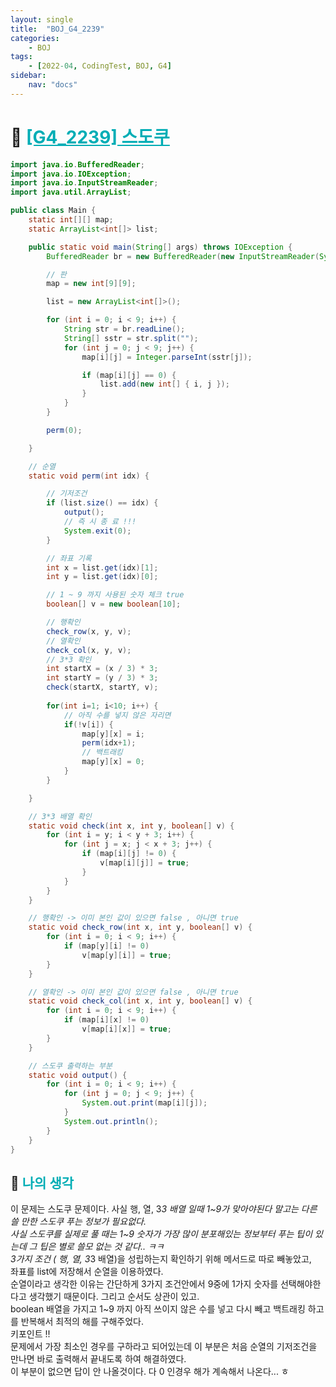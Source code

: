 ```yaml
---
layout: single
title:  "BOJ_G4_2239"
categories: 
    - BOJ
tags: 
    - [2022-04, CodingTest, BOJ, G4]
sidebar:
    nav: "docs"
---
```


# 📁 <b><a style="color:#00adb5" href="https://www.acmicpc.net/problem/2239" target=_blank>[G4_2239] 스도쿠</a></b>

```java
import java.io.BufferedReader;
import java.io.IOException;
import java.io.InputStreamReader;
import java.util.ArrayList;

public class Main {
	static int[][] map;
	static ArrayList<int[]> list;

	public static void main(String[] args) throws IOException {
		BufferedReader br = new BufferedReader(new InputStreamReader(System.in));

		// 판
		map = new int[9][9];

		list = new ArrayList<int[]>();

		for (int i = 0; i < 9; i++) {
			String str = br.readLine();
			String[] sstr = str.split("");
			for (int j = 0; j < 9; j++) {
				map[i][j] = Integer.parseInt(sstr[j]);

				if (map[i][j] == 0) {
					list.add(new int[] { i, j });
				}
			}
		}

		perm(0);

	}

	// 순열
	static void perm(int idx) {

		// 기저조건
		if (list.size() == idx) {
			output();
            // 즉 시 종 료 !!!
			System.exit(0);
		}

		// 좌표 기록
		int x = list.get(idx)[1];
		int y = list.get(idx)[0];

		// 1 ~ 9 까지 사용된 숫자 체크 true
		boolean[] v = new boolean[10];

		// 행확인
		check_row(x, y, v);
		// 열확인
		check_col(x, y, v);
		// 3*3 확인
		int startX = (x / 3) * 3;
		int startY = (y / 3) * 3;
		check(startX, startY, v);
		
		for(int i=1; i<10; i++) {
			// 아직 수를 넣지 않은 자리면
			if(!v[i]) {
				map[y][x] = i;
				perm(idx+1);
				// 백트래킹
				map[y][x] = 0;
			}
		}

	}

	// 3*3 배열 확인
	static void check(int x, int y, boolean[] v) {
		for (int i = y; i < y + 3; i++) {
			for (int j = x; j < x + 3; j++) {
				if (map[i][j] != 0) {
					v[map[i][j]] = true;
				}
			}
		}
	}

	// 행확인 -> 이미 본인 값이 있으면 false , 아니면 true
	static void check_row(int x, int y, boolean[] v) {
		for (int i = 0; i < 9; i++) {
			if (map[y][i] != 0)
				v[map[y][i]] = true;
		}
	}

	// 열확인 -> 이미 본인 값이 있으면 false , 아니면 true
	static void check_col(int x, int y, boolean[] v) {
		for (int i = 0; i < 9; i++) {
			if (map[i][x] != 0)
				v[map[i][x]] = true;
		}
	}

	// 스도쿠 출력하는 부분
	static void output() {
		for (int i = 0; i < 9; i++) {
			for (int j = 0; j < 9; j++) {
				System.out.print(map[i][j]);
			}
			System.out.println();
		}
	}
}
```

## 🤔 <b><a style="color:#00adb5">나의 생각</a></b>
이 문제는 스도쿠 문제이다. 사실 행, 열, 3*3 배열 일때 1~9가 맞아야된다 말고는 다른 쓸 만한 스도쿠 푸는 정보가 필요없다.<br>
사실 스도쿠를 실제로 풀 때는 1~9 숫자가 가장 많이 분포해있는 정보부터 푸는 팁이 있는데 그 팁은 별로 쓸모 없는 것 같다.. ㅋㅋ<br>
3가지 조건 ( 행, 열, 3*3 배열)을 성립하는지 확인하기 위해 메서드로 따로 빼놓았고,<br>
좌표를 list에 저장해서 순열을 이용하였다.<br>
순열이라고 생각한 이유는 간단하게 3가지 조건안에서 9중에 1가지 숫자를 선택해야한다고 생각했기 때문이다. 그리고 순서도 상관이 있고.<br>
boolean 배열을 가지고 1~9 까지 아직 쓰이지 않은 수를 넣고 다시 빼고 백트래킹 하고를 반복해서 최적의 해를 구해주었다.<br>
키포인트 !!<br>
문제에서 가장 최소인 경우를 구하라고 되어있는데 이 부분은 처음 순열의 기저조건을 만나면 바로 출력해서 끝내도록 하여 해결하였다.<br>
이 부분이 없으면 답이 안 나올것이다. 다 0 인경우 해가 계속해서 나온다... ㅎ